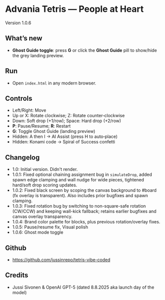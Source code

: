 # Advania Tetris — People at Heart

Version 1.0.6

## What’s new
- **Ghost Guide toggle**: press **G** or click the **Ghost Guide** pill to show/hide the grey landing preview.

## Run
- Open `index.html` in any modern browser.

## Controls
- Left/Right: Move
- Up or X: Rotate clockwise; Z: Rotate counter‑clockwise
- Down: Soft drop (+1/row); Space: Hard drop (+2/row)
- **P**: Pause/Resume; **R**: Restart
- **G**: Toggle Ghost Guide (landing preview)
- Hidden: A then I → AI Assist (press H to auto‑place)
- Hidden: Konami code → Spiral of Success confetti

## Changelog
- 1.0: Initial version. Didn't render.
- 1.0.1: Fixed optional chaining assignment bug in `simulateDrop`, added spawn edge clamping and wall nudge for wide pieces, tightened hard/soft drop scoring updates.
- 1.0.2: Fixed black screen by scoping the canvas background to #board (fx overlay is transparent). Also includes prior bugfixes and spawn clamping.
- 1.0.3: Fixed rotation bug by switching to non-square-safe rotation (CW/CCW) and keeping wall-kick fallback; retains earlier bugfixes and canvas overlay transparency.
- 1.0.4: Brand color palette for blocks, plus previous rotation/overlay fixes.
- 1.0.5: Pause/resume fix, Visual polish
- 1.0.6: Ghost mode toggle

## Github
- https://github.com/jussinrepo/tetris-vibe-coded

## Credits
- Jussi Sivonen & OpenAI GPT-5 (dated 8.8.2025 aka launch day of the model)